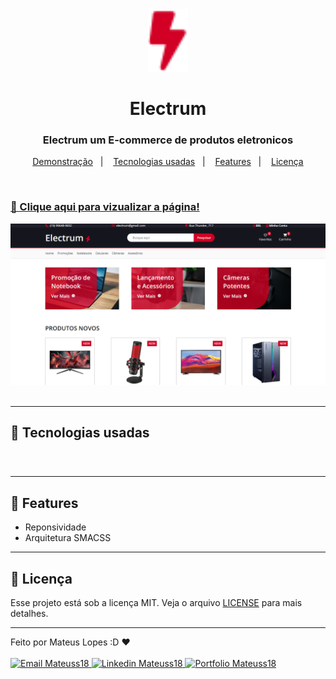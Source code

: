 <div align="center">
  <img src="./assets/favicon.svg" height="100">
</div>

<h1 align="center">
    Electrum
</h1>

<h3 align="center">
  Electrum um E-commerce de produtos eletronicos
</h3>

<p align="center">
    <a href="#🔗-clique-aqui-para-vizualizar-a-página!">Demonstração</a>&nbsp;&nbsp;&nbsp;|&nbsp;&nbsp;&nbsp;
    <a href="#🔨-tecnologias-usadas">Tecnologias usadas</a>&nbsp;&nbsp;&nbsp;|&nbsp;&nbsp;&nbsp;
    <a href="#🎯-features">Features</a>&nbsp;&nbsp;&nbsp;|&nbsp;&nbsp;&nbsp;
    <a href="#📝-licença">Licença</a>
</p>

<br>

### [🔗 Clique aqui para vizualizar a página!](https://mateuss18.github.io/Electrum/)
<div align="center">
  <img src="./assets/readme-image.png">
</div>

<br>

<div align="center">


</div>

>
---

## 🔨 Tecnologias usadas

<div>
<img src="https://img.shields.io/badge/html5-%23E34F26.svg?style=for-the-badge&logo=html5&logoColor=white" height="35" alt="">

<img src="https://img.shields.io/badge/SASS-hotpink.svg?style=for-the-badge&logo=SASS&logoColor=white" height="35" alt="">
</div>

###

>
---
## 🎯 Features

- Reponsividade 
- Arquitetura SMACSS

---

## 📝 Licença   

Esse projeto está sob a licença MIT. Veja o arquivo [LICENSE](LICENSE) para mais detalhes.

---

Feito por Mateus Lopes :D ❤ <br><br>
<a href="mailto:mateus20.lopes02@gmail.com" target="_blank">
  <img src="https://img.shields.io/badge/Gmail-D14836?style=for-the-badge&logo=gmail&logoColor=white" alt="Email Mateuss18">
</a>
<a href="https://www.linkedin.com/in/mateus--lopes/" target="_blank">
  <img src="https://img.shields.io/badge/LinkedIn-0077B5?style=for-the-badge&logo=linkedin&logoColor=white" alt="Linkedin Mateuss18">
</a>
<a href="https://mateus-lopes-portfolio.netlify.app" target="_blank">
  <img src="https://img.shields.io/badge/-Portfolio-black?logo=flickr&style=for-the-badge" alt="Portfolio Mateuss18">
</a>


